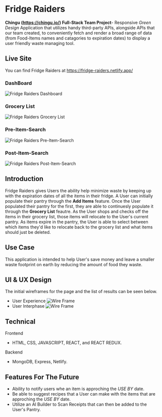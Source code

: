 # Fridge Raiders
**Chingu (https://chingu.io/) Full-Stack Team Project**- Responsive *Green Design* Application that utilizes handy third-party APIs, alongside APIs that our team created, to conveniently fetch and render a broad range of data (from Food-Items names and catagories to expiration dates) to display a user friendly waste managing tool.  

## Live Site
You can find Fridge Raiders at https://fridge-raiders.netlify.app/

### DashBoard
![Fridge Raiders Dashboard](https://github.com/chingu-voyages/v34-bears-team-07/blob/development/public/ReadMe-Images/Fridge-Raiders-Pantry.PNG)
### Grocery List
![Fridge Raiders Grocery List](https://github.com/chingu-voyages/v34-bears-team-07/blob/development/public/ReadMe-Images/Fridge-Raiders-Grocery-List.PNG)
### Pre-Item-Search
![Fridge Raiders Pre-Item-Search](https://github.com/chingu-voyages/v34-bears-team-07/blob/development/public/ReadMe-Images/pre-item-search.PNG)
### Post-Item-Search
![Fridge Raiders Post-Item-Search](https://github.com/chingu-voyages/v34-bears-team-07/blob/development/public/ReadMe-Images/post-item-search.PNG)


## Introduction
Fridge Raiders gives Users the ability help minimize waste by keeping up with the expiration dates of all the items in their fridge. A User can initially populate their pantry through the **Add Items** feature. Once the User populated their pantry for the first, they are able to continuesly populate it through the **Grocery List** feautre. As the User shops and checks off the items in their grocery list, those items will relocate to the User's current pantry. As items expire in the pantry, the User is able to select between which items they'd like to relocate back to the grocery list and what items should just be deleted. 

## Use Case
This application is intended to help User's save money and leave a smaller waste footprint on earth by reducing the amount of food they waste.

## UI & UX Design
The initial wireframes for the page and the list of results can be seen below.

- User Experience
![Wire Frame](https://github.com/chingu-voyages/v34-bears-team-07/blob/development/public/ReadMe-Images/Fridge-Raiders-UX.PNG)
- User Interphase
![Wire Frame](https://github.com/chingu-voyages/v34-bears-team-07/blob/development/public/ReadMe-Images/Fridge-Raiders-UI.PNG)

## Technical
 Frontend
 - HTML, CSS, JAVASCRIPT, REACT, and REACT REDUX.

 Backend
 - MongoDB, Express, Netlify.

## Features For The Future
* Ability to notify users whe an item is approching the *USE BY* date.
* Be able to suggest recipes that a User can make with the items that are approching the *USE BY* date.
* Utilize an AI Builder to Scan Receipts that can then be added to the User's Pantry.
